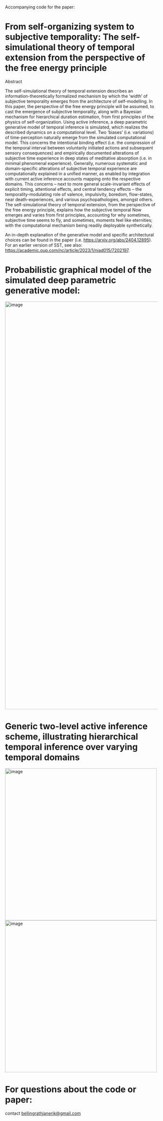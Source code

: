Accompanying code for the paper:

# From self-organizing system to subjective temporality: The self-simulational theory of temporal extension from the perspective of the free energy principle #

Abstract

The self-simulational theory of temporal extension describes an information-theoretically formalized mechanism by which the ‘width’ of subjective temporality emerges from the architecture of self-modelling. In this paper, the perspective of the free energy principle will be assumed, to cast the emergence of subjective temporality, along with a Bayesian mechanism for hierarchical duration estimation, from first principles of the physics of self-organization. Using active inference, a deep parametric generative model of temporal inference is simulated, which realizes the described dynamics on a computational level. Two ‘biases’ (i.e. variations) of time-perception naturally emerge from the simulated computational model. This concerns the intentional binding effect (i.e. the compression of the temporal interval between voluntarily initiated actions and subsequent sensory consequences) and empirically documented alterations of subjective time experience in deep states of meditative absorption (i.e. in minimal phenomenal experience). Generally, numerous systematic and domain-specific alterations of subjective temporal experience are computationally explained in a unified manner, as enabled by integration with current active inference accounts mapping onto the respective domains. This concerns – next to more general scale-invariant effects of explicit timing, attentional effects, and central tendency effects – the temporality-modulating role of valence, impulsivity, boredom, flow-states, near death-experiences, and various psychopathologies, amongst others. The self-simulational theory of temporal extension, from the perspective of the free energy principle, explains how the subjective temporal Now emerges and varies from first principles, accounting for why sometimes, subjective time seems to fly, and sometimes, moments feel like eternities; with the computational mechanism being readily deployable synthetically.

An in-depth explanation of the generative model and specific architectural choices can be found in the paper (i.e. https://arxiv.org/abs/2404.12895). For an earlier version of SST, see also: https://academic.oup.com/nc/article/2023/1/niad015/7202197.


# Probabilistic graphical model of the simulated deep parametric generative model: #
<img width="1341" alt="image" src="https://github.com/JanBellingrath/deep_parametric_generative_model_of_temporal_inference/assets/87768982/b852b5ff-ed45-4095-952b-f2c8c3469bf4">

# Generic two-level active inference scheme, illustrating hierarchical temporal inference over varying temporal domains 
<img width="500" alt="image" src="https://github.com/user-attachments/assets/b48af69e-878d-4c7e-aaf5-276f48330a7d">


<img width="500" alt="image" src="https://github.com/user-attachments/assets/ce62e716-c504-4e3f-8102-1e4a01509567">

# For questions about the code or paper: #
contact bellingrathjanerik@gmail.com

